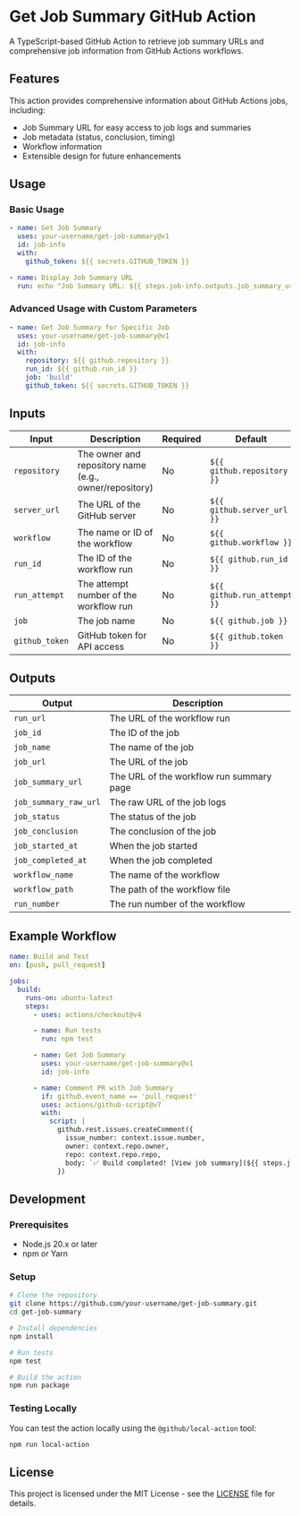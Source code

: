 # Get Job Summary GitHub Action

A TypeScript-based GitHub Action to retrieve job summary URLs and comprehensive
job information from GitHub Actions workflows.

## Features

This action provides comprehensive information about GitHub Actions jobs,
including:

- Job Summary URL for easy access to job logs and summaries
- Job metadata (status, conclusion, timing)
- Workflow information
- Extensible design for future enhancements

## Usage

### Basic Usage

```yaml
- name: Get Job Summary
  uses: your-username/get-job-summary@v1
  id: job-info
  with:
    github_token: ${{ secrets.GITHUB_TOKEN }}

- name: Display Job Summary URL
  run: echo "Job Summary URL: ${{ steps.job-info.outputs.job_summary_url }}"
```

### Advanced Usage with Custom Parameters

```yaml
- name: Get Job Summary for Specific Job
  uses: your-username/get-job-summary@v1
  id: job-info
  with:
    repository: ${{ github.repository }}
    run_id: ${{ github.run_id }}
    job: 'build'
    github_token: ${{ secrets.GITHUB_TOKEN }}
```

## Inputs

| Input          | Description                                            | Required | Default                     |
| -------------- | ------------------------------------------------------ | -------- | --------------------------- |
| `repository`   | The owner and repository name (e.g., owner/repository) | No       | `${{ github.repository }}`  |
| `server_url`   | The URL of the GitHub server                           | No       | `${{ github.server_url }}`  |
| `workflow`     | The name or ID of the workflow                         | No       | `${{ github.workflow }}`    |
| `run_id`       | The ID of the workflow run                             | No       | `${{ github.run_id }}`      |
| `run_attempt`  | The attempt number of the workflow run                 | No       | `${{ github.run_attempt }}` |
| `job`          | The job name                                           | No       | `${{ github.job }}`         |
| `github_token` | GitHub token for API access                            | No       | `${{ github.token }}`       |

## Outputs

| Output                | Description                              |
| --------------------- | ---------------------------------------- |
| `run_url`             | The URL of the workflow run              |
| `job_id`              | The ID of the job                        |
| `job_name`            | The name of the job                      |
| `job_url`             | The URL of the job                       |
| `job_summary_url`     | The URL of the workflow run summary page |
| `job_summary_raw_url` | The raw URL of the job logs              |
| `job_status`          | The status of the job                    |
| `job_conclusion`      | The conclusion of the job                |
| `job_started_at`      | When the job started                     |
| `job_completed_at`    | When the job completed                   |
| `workflow_name`       | The name of the workflow                 |
| `workflow_path`       | The path of the workflow file            |
| `run_number`          | The run number of the workflow           |

## Example Workflow

```yaml
name: Build and Test
on: [push, pull_request]

jobs:
  build:
    runs-on: ubuntu-latest
    steps:
      - uses: actions/checkout@v4

      - name: Run tests
        run: npm test

      - name: Get Job Summary
        uses: your-username/get-job-summary@v1
        id: job-info

      - name: Comment PR with Job Summary
        if: github.event_name == 'pull_request'
        uses: actions/github-script@v7
        with:
          script: |
            github.rest.issues.createComment({
              issue_number: context.issue.number,
              owner: context.repo.owner,
              repo: context.repo.repo,
              body: `✅ Build completed! [View job summary](${{ steps.job-info.outputs.job_summary_url }})`
            })
```

## Development

### Prerequisites

- Node.js 20.x or later
- npm or Yarn

### Setup

```bash
# Clone the repository
git clone https://github.com/your-username/get-job-summary.git
cd get-job-summary

# Install dependencies
npm install

# Run tests
npm test

# Build the action
npm run package
```

### Testing Locally

You can test the action locally using the `@github/local-action` tool:

```bash
npm run local-action
```

## License

This project is licensed under the MIT License - see the [LICENSE](LICENSE) file
for details.
